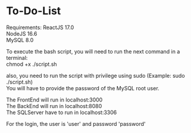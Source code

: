 # To-Do-List

Requirements:
	ReactJS 17.0  
	NodeJS 16.6  
	MySQL 8.0  
	
To execute the bash script, you will need to run the next command in a terminal:  
	chmod +x ./script.sh  
	
also, you need to run the script with privilege using sudo (Example: sudo ./script.sh)  
You will have to provide the password of the MySQL root user.

The FrontEnd will run in localhost:3000  
The BackEnd will run in localhost:8080  
The SQLServer have to run in localhost:3306  

For the login, the user is 'user' and password 'password'
